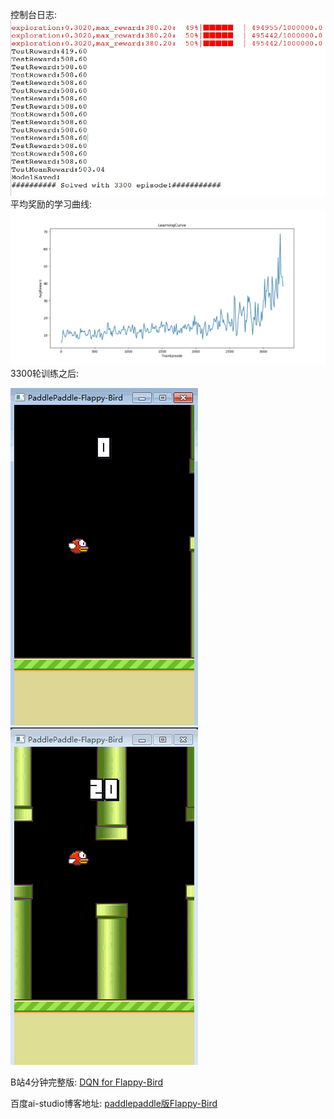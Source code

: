 控制台日志:
![img](/flappy_bird/log_dir/console_out.jpg) 
平均奖励的学习曲线:
![img](/flappy_bird//log_dir/trainCurve.jpeg) 
3300轮训练之后:

![img](/flappy_bird/log_dir/birdTest01.gif)    ![img](/flappy_bird/log_dir/birdTest02.gif)

B站4分钟完整版: [DQN for Flappy-Bird](https://www.bilibili.com/video/av49282860/)

百度ai-studio博客地址: [paddlepaddle版Flappy-Bird](https://aistudio.baidu.com/aistudio/#/projectdetail/51092)
